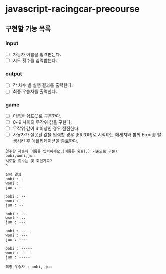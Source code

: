 # javascript-racingcar-precourse

## 구현할 기능 목록

### input
- [ ] 자동차 이름을 입력받는다.
- [ ] 시도 횟수를 입력받는다.

### output
- [ ] 각 차수 별 실행 결과를 출력한다.
- [ ] 최종 우승자를 출력한다.

### game
- [ ] 이름을 쉼표(,)로 구분한다.
- [ ] 0~9 사이의 무작위 값을 구한다.
- [ ] 무작위 값이 4 이상인 경우 전진한다.
- [ ] 사용자가 잘못된 값을 입력할 경우 [ERROR]로 시작하는 메세지와 함께 Error를 발생시킨 후 애플리케이션을 종료한다.

```
경주할 자동차 이름을 입력하세요.(이름은 쉼표(,) 기준으로 구분)
pobi,woni,jun
시도할 횟수는 몇 회인가요?
5

실행 결과
pobi : -
woni :
jun : -

pobi : --
woni : -
jun : --

pobi : ---
woni : --
jun : ---

pobi : ----
woni : ---
jun : ----

pobi : -----
woni : ----
jun : -----

최종 우승자 : pobi, jun
```